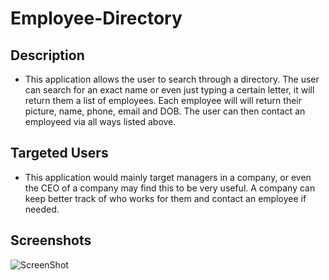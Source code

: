 # Employee-Directory


## Description 

* This application allows the user to search through a directory.
The user can search for an exact name or even just typing a certain
letter, it will return them a list of employees. Each employee will 
will return their picture, name, phone, email and DOB. The user can 
then contact an employeed via all ways listed above.

## Targeted Users

* This application would mainly target managers in a company, or even
the CEO of a company may find this to be very useful. A company can
keep better track of who works for them and contact an employee if needed.

## Screenshots

![ScreenShot](https://raw.github.com/{cdunahee36}/{Employee-Directory}/{main}/{./src/screenshots})